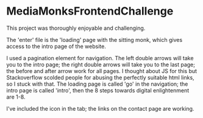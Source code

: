 # MediaMonksFrontendChallenge
This project was thoroughly enjoyable and challenging. 

The 'enter' file is the 'loading' page with the sitting monk, which gives access to the intro page of the website. 

I used a pagination element for navigation. The left double arrows will take you to the intro page; the right double arrows will take you to the last page; the before and after arrow work for all pages. I thought about JS for this but Stackoverflow scolded people for abusing the perfectly suitable html links, so I stuck with that. The loading page is called 'go' in the navigation; the intro page is called 'intro', then the 8 steps towards digital enlightenment are 1-8.

I've included the icon in the tab; the links on the contact page are working. 


